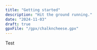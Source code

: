 ```yaml
---
title: "Getting started"
description: "Hit the ground running."
date: "2024-11-03"
draft: true
gpxFile: "/gpx/chalkncheese.gpx"
---
```


Test

